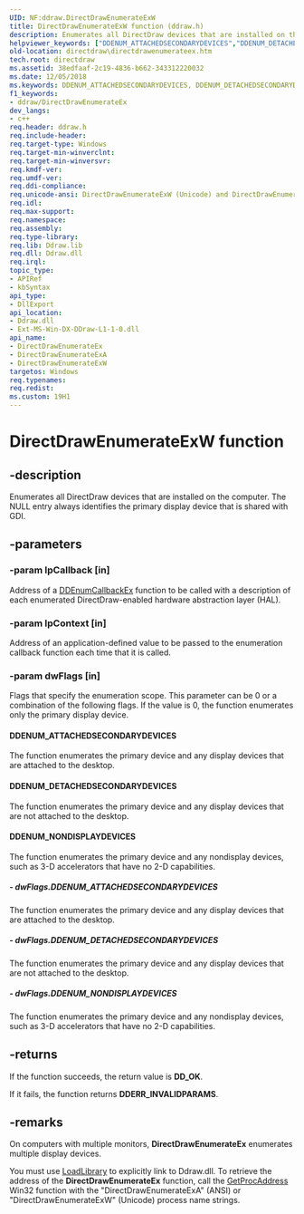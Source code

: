 ```yaml
---
UID: NF:ddraw.DirectDrawEnumerateExW
title: DirectDrawEnumerateExW function (ddraw.h)
description: Enumerates all DirectDraw devices that are installed on the computer. The NULL entry always identifies the primary display device that is shared with GDI.
helpviewer_keywords: ["DDENUM_ATTACHEDSECONDARYDEVICES","DDENUM_DETACHEDSECONDARYDEVICES","DDENUM_NONDISPLAYDEVICES","DirectDrawEnumerateEx","DirectDrawEnumerateEx function [DirectDraw]","DirectDrawEnumerateExA","DirectDrawEnumerateExW","ddraw/DirectDrawEnumerateEx","ddraw/DirectDrawEnumerateExA","ddraw/DirectDrawEnumerateExW","directdraw.directdrawenumerateex"]
old-location: directdraw\directdrawenumerateex.htm
tech.root: directdraw
ms.assetid: 38edfaaf-2c19-4836-b662-343312220032
ms.date: 12/05/2018
ms.keywords: DDENUM_ATTACHEDSECONDARYDEVICES, DDENUM_DETACHEDSECONDARYDEVICES, DDENUM_NONDISPLAYDEVICES, DirectDrawEnumerateEx, DirectDrawEnumerateEx function [DirectDraw], DirectDrawEnumerateExA, DirectDrawEnumerateExW, ddraw/DirectDrawEnumerateEx, ddraw/DirectDrawEnumerateExA, ddraw/DirectDrawEnumerateExW, directdraw.directdrawenumerateex
f1_keywords:
- ddraw/DirectDrawEnumerateEx
dev_langs:
- c++
req.header: ddraw.h
req.include-header: 
req.target-type: Windows
req.target-min-winverclnt: 
req.target-min-winversvr: 
req.kmdf-ver: 
req.umdf-ver: 
req.ddi-compliance: 
req.unicode-ansi: DirectDrawEnumerateExW (Unicode) and DirectDrawEnumerateExA (ANSI)
req.idl: 
req.max-support: 
req.namespace: 
req.assembly: 
req.type-library: 
req.lib: Ddraw.lib
req.dll: Ddraw.dll
req.irql: 
topic_type:
- APIRef
- kbSyntax
api_type:
- DllExport
api_location:
- Ddraw.dll
- Ext-MS-Win-DX-DDraw-L1-1-0.dll
api_name:
- DirectDrawEnumerateEx
- DirectDrawEnumerateExA
- DirectDrawEnumerateExW
targetos: Windows
req.typenames: 
req.redist: 
ms.custom: 19H1
---
```


# DirectDrawEnumerateExW function


## -description


Enumerates all DirectDraw devices that are installed on the computer. The NULL entry always identifies the primary display device that is shared with GDI.



## -parameters




### -param lpCallback [in]

Address of a <a href="https://docs.microsoft.com/windows/desktop/api/ddraw/nc-ddraw-lpddenumcallbackexa">DDEnumCallbackEx</a> function to be called with a description of each enumerated DirectDraw-enabled hardware abstraction layer (HAL).


### -param lpContext [in]

Address of an application-defined value to be passed to the enumeration callback function each time that it is called.


### -param dwFlags [in]

Flags that specify the enumeration scope. This parameter can be 0 or a combination of the following flags. If the value is 0, the function enumerates only the primary display device.



#### DDENUM_ATTACHEDSECONDARYDEVICES

The function enumerates the primary device and any display devices that are attached to the desktop.



#### DDENUM_DETACHEDSECONDARYDEVICES

The function enumerates the primary device and any display devices that are not attached to the desktop.



#### DDENUM_NONDISPLAYDEVICES

The function enumerates the primary device and any nondisplay devices, such as 3-D accelerators that have no 2-D capabilities.


##### - dwFlags.DDENUM_ATTACHEDSECONDARYDEVICES

The function enumerates the primary device and any display devices that are attached to the desktop.


##### - dwFlags.DDENUM_DETACHEDSECONDARYDEVICES

The function enumerates the primary device and any display devices that are not attached to the desktop.


##### - dwFlags.DDENUM_NONDISPLAYDEVICES

The function enumerates the primary device and any nondisplay devices, such as 3-D accelerators that have no 2-D capabilities.


## -returns



If the function succeeds, the return value is <b>DD_OK</b>.



If it fails, the function returns <b>DDERR_INVALIDPARAMS</b>.




## -remarks



On computers with multiple monitors, <b>DirectDrawEnumerateEx</b> enumerates multiple display devices. 



You must use <a href="https://docs.microsoft.com/windows/desktop/api/libloaderapi/nf-libloaderapi-loadlibrarya">LoadLibrary</a> to explicitly link to Ddraw.dll. To retrieve the address of the <b>DirectDrawEnumerateEx</b> function, call the <a href="https://docs.microsoft.com/windows/desktop/api/libloaderapi/nf-libloaderapi-getprocaddress">GetProcAddress</a> Win32 function with the "DirectDrawEnumerateExA" (ANSI) or "DirectDrawEnumerateExW" (Unicode) process name strings.



